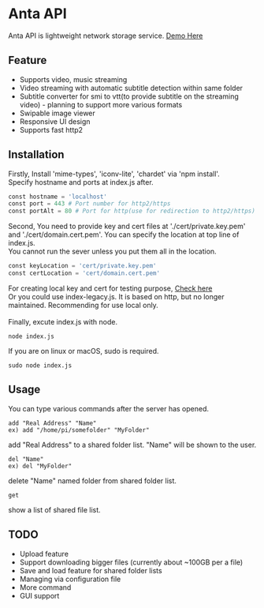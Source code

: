 # Anta API
Anta API is lightweight network storage service. [Demo Here](https://kickback.party)
## Feature 
- Supports video, music streaming<br>
- Video streaming with automatic subtitle detection within same folder<br>
- Subtitle converter for smi to vtt(to provide subtitle on the streaming video) - planning to support more various formats<br>
- Swipable image viewer<br>
- Responsive UI design<br>
- Supports fast http2<br>

## Installation 
Firstly, Install 'mime-types', 'iconv-lite', 'chardet' via 'npm install'. <br>
Specify hostname and ports at index.js after.
```python
const hostname = 'localhost' 
const port = 443 # Port number for http2/https
const portAlt = 80 # Port for http(use for redirection to http2/https)
```
Second, You need to provide key and cert files at './cert/private.key.pem' and './cert/domain.cert.pem'. You can specify the location at top line of index.js.<br>
You cannot run the sever unless you put them all in the location.<br>
```python
const keyLocation = 'cert/private.key.pem'
const certLocation = 'cert/domain.cert.pem'
```
For creating local key and cert for testing purpose, [Check here](https://gist.github.com/cecilemuller/9492b848eb8fe46d462abeb26656c4f8)<br>
Or you could use index-legacy.js. It is based on http, but no longer maintained. Recommending for use local only.<br><br>
Finally, excute index.js with node.
```
node index.js
```
If you are on linux or macOS, sudo is required.
```
sudo node index.js
```

## Usage
You can type various commands after the server has opened. 
```
add "Real Address" "Name"
ex) add "/home/pi/somefolder" "MyFolder"
```
add "Real Address" to a shared folder list. "Name" will be shown to the user.
```
del "Name"
ex) del "MyFolder"
```
delete "Name" named folder from shared folder list.
```
get
```
show a list of shared file list.


## TODO
- Upload feature
- Support downloading bigger files (currently about ~100GB per a file)
- Save and load feature for shared folder lists
- Managing via configuration file
- More command
- GUI support
